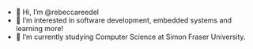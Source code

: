 - 👋 Hi, I’m @rebeccareedel
- 👀 I’m interested in software development, embedded systems and learning more!
- 🌱 I’m currently studying Computer Science at Simon Fraser University.
